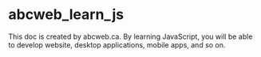 # abcweb_learn_js
This doc is created by abcweb.ca. 
By learning JavaScript, you will be able to develop website, desktop applications, mobile apps, and so on.
